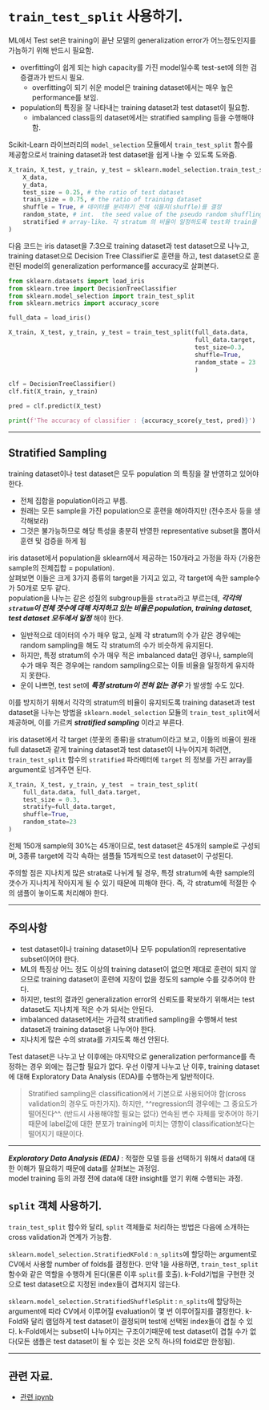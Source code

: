 # `train_test_split` 사용하기.

ML에서 Test set은 training이 끝난 모델의 generalization error가 어느정도인지를 가늠하기 위해 반드시 필요함.

* overfitting이 쉽게 되는 high capacity를 가진 model일수록 test-set에 의한 검증결과가 반드시 필요.
    * overfitting이 되기 쉬운 model은 training dataset에서는 매우 높은 performance를 보임.
* population의 특징을 잘 나타내는 training dataset과 test dataset이 필요함.
    * imbalanced class등의 dataset에서는 stratified sampling 등을 수행해야함.

Scikit-Learn 라이브러리의 `model_selection` 모듈에서 `train_test_split` 함수를 제공함으로서 training dataset과 test dataset을 쉽게 나눌 수 있도록 도와줌.

```Python
X_train, X_test, y_train, y_test = sklearn.model_selection.train_test_split(
    X_data,
    y_data,
    test_size = 0.25, # the ratio of test dataset
    train_size = 0.75, # the ratio of training dataset
    shuffle = True, # 데이터를 분리하기 전에 섞을지(shuffle)를 결정
    random_state, # int.  the seed value of the pseudo random shuffling.
    stratified # array-like. 각 stratum 의 비율이 일정하도록 test와 train을 나누는데, strata를 나누기 위한 기준이 되는 array.
)
```

다음 코드는 iris dataset을 7:3으로 training dataset과 test dataset으로 나누고, training dataset으로 Decision Tree Classifier로 훈련을 하고, test dataset으로 훈련된 model의 generalization performance를 accuracy로 살펴본다.

```Python
from sklearn.datasets import load_iris
from sklearn.tree import DecisionTreeClassifier
from sklearn.model_selection import train_test_split
from sklearn.metrics import accuracy_score

full_data = load_iris()

X_train, X_test, y_train, y_test = train_test_split(full_data.data,
                                                    full_data.target,
                                                    test_size=0.3, 
                                                    shuffle=True,
                                                    random_state = 23
                                                    )

clf = DecisionTreeClassifier()
clf.fit(X_train, y_train)

pred = clf.predict(X_test)

print(f'The accuracy of classifier : {accuracy_score(y_test, pred)}')
```


---

## Stratified Sampling

training dataset이나 test dataset은 모두 population 의 특징을 잘 반영하고 있어야 한다. 

* 전체 집합을 population이라고 부름.
* 원래는 모든 sample을 가진 population으로 훈련을 해야하지만 (전수조사 등을 생각해보라) 
* 그것은 불가능하므로 해당 특성을 충분히 반영한 representative subset을 뽑아서 훈련 및 검증을 하게 됨

iris dataset에서 population을 sklearn에서 제공하는 150개라고 가정을 하자 (가용한 sample의 전체집합 = population).  
살펴보면 이들은 크게 3가지 종류의 target을 가지고 있고, 각 target에 속한 sample수가 50개로 모두 같다.  
population을 나누는 같은 성질의 subgroup들을 `strata`라고 부르는데, ***각각의 `stratum`이 전체 갯수에 대해 차지하고 있는 비율은 population, training dataset, test dataset 모두에서 일정*** 해야 한다.

* 일반적으로 데이터의 수가 매우 많고, 실제 각 stratum의 수가 같은 경우에는 random sampling을 해도 각 stratum의 수가 비슷하게 유지된다. 
* 하지만, 특정 stratum의 수가 매우 적은 imbalanced data인 경우나, sample의 수가 매우 적은 경우에는 random sampling으로는 이들 비율을 일정하게 유지하지 못한다. 
* 운이 나쁘면, test set에 ***특정 stratum이 전혀 없는 경우*** 가 발생할 수도 있다.

이를 방지하기 위해서 각각의 stratum의 비율이 유지되도록 training dataset과 test dataset을 나누는 방법을 
`sklearn.model_selection` 모듈의 `train_test_split`에서 제공하며, 이를 가르켜 ***stratified sampling*** 이라고 부른다.

iris dataset에서 각 target (붓꽃의 종류)을 stratum이라고 보고, 이들의 비율이 원래 full dataset과 같게 training dataset과 test dataset이 나누어지게 하려면, `train_test_split` 함수의 `stratified` 파라메터에 `target` 의 정보를 가진 array를 argument로 넘겨주면 된다.

```Python
X_train, X_test, y_train, y_test  = train_test_split(
    full_data.data, full_data.target,
    test_size = 0.3,
    stratify=full_data.target,
    shuffle=True,
    random_state=23
)
```

전체 150개 sample의 30%는 45개이므로, test dataset은 45개의 sample로 구성되며, 3종류 target에 각각 속하는 샘플들 15개씩으로 test dataset이 구성된다.

주의할 점은 지나치게 많은 strata로 나뉘게 될 경우, 특정 stratum에 속한 sample의 갯수가 지나치게 작아지게 될 수 있기 때문에 피해야 한다. 즉, 각 stratum에 적절한 수의 샘플이 놓이도록 처리해야 한다.

---

## 주의사항

* test dataset이나 training dataset이나 모두 population의 representative subset이어야 한다.
* ML의 특징상 어느 정도 이상의 training dataset이 없으면 제대로 훈련이 되지 않으므로 training dataset이 훈련에 지장이 없을 정도의 sample 수를 갖추어야 한다.
* 하지만, test의 결과인 generalization error의 신뢰도를 확보하기 위해서는 test dataset도 지나치게 적은 수가 되서는 안된다.
* imbalanced dataset에서는 가급적 stratified sampling을 수행해서 test dataset과 training dataset을 나누어야 한다.
* 지나치게 많은 수의 strata를 가지도록 해선 안된다.

Test dataset은 나누고 난 이후에는 마지막으로 generalization performance를 측정하는 경우 외에는 접근할 필요가 없다. 우선 이렇게 나누고 난 이후, training dataset에 대해 Exploratory Data Analysis (EDA)를 수행하는게 일반적이다.

> Stratified sampling은 classification에서 기본으로 사용되어야 함(cross validation의 경우도 마찬가지). 하지만, ^^regression의 경우에는 그 중요도가 떨어진다^^. (반드시 사용해야할 필요는 없다) 연속된 변수 자체를 맞추어야 하기 때문에 label값에 대한 분포가 training에 미치는 영향이 classification보다는 떨어지기 때문이다. 

---

***Exploratory Data Analysis (EDA)*** 
: 적절한 모델 등을 선택하기 위해서 data에 대한 이해가 필요하기 때문에 data를 살펴보는 과정임.  
model training 등의 과정 전에 data에 대한 insight를 얻기 위해 수행되는 과정.

## `split` 객체 사용하기.

`train_test_split` 함수와 달리, `split` 객체들로 처리하는 방법은 다음에 소개하는 cross validation과 연계가 가능함.

`sklearn.model_selection.StratifiedKFold`
: `n_splits`에 할당하는 argument로 CV에서 사용할 number of folds를 결정한다. 만약 1을 사용하면, `train_test_split`함수와 같은 역할을 수행하게 된다(물론 이후 `split`를 호출). k-Fold기법을 구현한 것으로 test dataset으로 지정된 index들이 겹쳐지지 않는다.

`sklearn.model_selection.StratifiedShuffleSplit`
: `n_splits`에 할당하는 argument에 따라 CV에서 이루어질 evaluation이 몇 번 이루어질지를 결정한다. k-Fold와 달리 램덤하게 test dataset이 결정되며 test에 선택된 index들이 겹칠 수 있다. k-Fold에서는 subset이 나누어지는 구조이기때문에 test dataset이 겹칠 수가 없다(모든 샘플은 test dataset이 될 수 있는 것은 오직 하나의 fold로만 한정됨).

---



## 관련 자료.

* [관련 ipynb](https://gist.github.com/dsaint31x/8c390531d7b79478898d928f4a691b8b)
